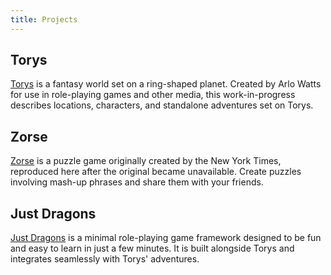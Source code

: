 ```yaml
---
title: Projects
---
```


## Torys

[Torys](/torys/) is a fantasy world set on a ring-shaped planet. Created by Arlo Watts for use in role-playing games and other media, this work-in-progress describes locations, characters, and standalone adventures set on Torys.

## Zorse

[Zorse](/zorse/) is a puzzle game originally created by the New York Times, reproduced here after the original became unavailable. Create puzzles involving mash-up phrases and share them with your friends.

## Just Dragons

[Just Dragons](/justdragons/) is a minimal role-playing game framework designed to be fun and easy to learn in just a few minutes. It is built alongside Torys and integrates seamlessly with Torys' adventures.
